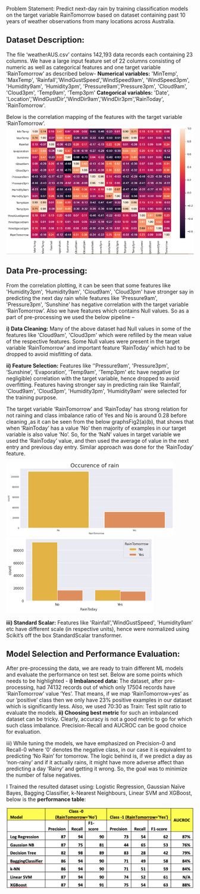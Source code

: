 
Problem Statement:
Predict next-day rain by training classification models on the target variable RainTomorrow based on dataset containing past 10 years of weather observations from many locations across Australia.
## Dataset Description:
The file ‘weatherAUS.csv’ contains 142,193 data records each containing 23 columns. We have a large input feature set of 22 columns consisting of numeric as well as categorical features and one target variable ‘RainTomorrow’ as described below-
**Numerical variables:**
'MinTemp', 'MaxTemp', 'Rainfall','WindGustSpeed','WindSpeed9am', 'WindSpeed3pm', 'Humidity9am', 'Humidity3pm', 'Pressure9am','Pressure3pm', 'Cloud9am', 'Cloud3pm', 'Temp9am', 'Temp3pm'
**Categorical variables:**
'Date', 'Location','WindGustDir','WindDir9am','WindDir3pm','RainToday', 'RainTomorrow'.

Below is the correlation mapping of the features with the target variable ‘RainTomorrow’.
![alt text](https://github.com/KoushikGrandhi/Machine-Learning-Projects/blob/master/Rain_Prediction_Austrailia/resources/Picture1.png "Logo Title Text 1")

## Data Pre-processing: 
From the correlation plotting, it can be seen that some features like 'Humidity3pm', ‘Humidity9am', 'Cloud9am', 'Cloud3pm' have stronger say in predicting the next day rain while features like 'Pressure9am', 'Pressure3pm', ‘Sunshine’ has negative correlation with the target variable ‘RainTomorrow’. Also we have features which contains Null values. So as a part of pre-processing we used the below pipeline –

**i) Data Cleaning:**
Many of the above dataset had Null values in some of the features like 'Cloud9am', 'Cloud3pm' which were refilled by the mean value of the respective features. Some Null values were present in the target variable ‘RainTomorrow’ and important feature ‘RainToday’ which had to be dropped to avoid misfitting of data.

**ii) Feature Selection:** 
Features like ‘'Pressure9am', 'Pressure3pm', ‘Sunshine’, ‘Evaporation’, 'Temp9am', 'Temp3pm' etc have negative (or negligible) correlation with the target variable, hence dropped to avoid overfitting. Features having stronger say in predicting rain like ‘Rainfall’, 'Cloud9am', 'Cloud3pm', 'Humidity3pm', ‘Humidity9am' were selected for the training purpose.

The target variable ‘RainTomorrow’ and ‘RainToday’ has strong relation for not raining and class imbalance ratio of Yes and No is around 0.28 before cleaning ,as it can be seen from the below graphsFig2(a)(b), that shows that when ‘RainToday’ has a value ‘No’ then majority of examples in our target variable is also value ‘No’. So, for the ‘NaN’ values in target variable we used the ‘RainToday’ value, and then used the average of value in the next entry and previous day entry. Similar approach was done for the ‘RainToday’ feature.

![alt text](https://github.com/KoushikGrandhi/Machine-Learning-Projects/blob/master/Rain_Prediction_Austrailia/resources/Picture2.png "Logo Title Text 1")
![alt text](https://github.com/KoushikGrandhi/Machine-Learning-Projects/blob/master/Rain_Prediction_Austrailia/resources/Picture3.png "Logo Title Text 1")

**iii) Standard Scalar:**
Features like 'Rainfall','WindGustSpeed', 'Humidity9am’ etc have different scale (in respective units), hence were normalized using Scikit’s off the box StandardScalar transformer.

## Model Selection and Performance Evaluation:

After pre-processing the data, we are ready to train different ML models and evaluate the performance on test set. Below are some points which needs to be highlighted -
**i) Imbalanced data:** 
The dataset, after pre-processing, had 74132 records out of which only 17504 records have ‘RainTomorrow’ value ‘Yes’. That means, if we map ‘RainTomorrow=yes’ as our  ‘positive’ class then we only have 23% positive examples in our dataset which is significantly less. Also, we used 70:30 as Train: Test split ratio to evaluate the models.
**ii) Choosing best metric** for such an imbalanced dataset can be tricky. Clearly, accuracy is not a good metric to go for which such class imbalance. Precision-Recall and AUCROC can be good choice for evaluation.

iii) While tuning the models, we have emphasized on Precision-0 and Recall-0 where ‘0’ denotes the negative class, in our case it is equivalent to predicting ‘No Rain’ for tomorrow. The logic behind is, if we predict a day as ‘non-rainy’ and if it actually rains, it might have more adverse affect than predicting a day ‘Rainy’ and getting it wrong. So, the goal was to minimize the number of false negatives.

I Trained the resulted dataset using: Logistic Regression, Gaussian Naïve Bayes, Bagging Classifier, k-Nearest Neighbours, Linear SVM and XGBoost, below is the 
**performance table**: 

![alt text](https://github.com/KoushikGrandhi/Machine-Learning-Projects/blob/master/Rain_Prediction_Austrailia/resources/Picture10.png "Logo Title Text 1")
